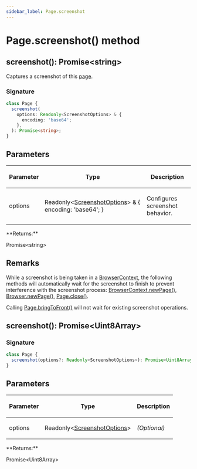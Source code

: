 ```yaml
---
sidebar_label: Page.screenshot
---
```


# Page.screenshot() method

<h2 id="screenshot">screenshot(): Promise&lt;string&gt;</h2>

Captures a screenshot of this [page](./puppeteer.page.md).

### Signature

```typescript
class Page {
  screenshot(
    options: Readonly<ScreenshotOptions> & {
      encoding: 'base64';
    },
  ): Promise<string>;
}
```

## Parameters

<table><thead><tr><th>

Parameter

</th><th>

Type

</th><th>

Description

</th></tr></thead>
<tbody><tr><td>

options

</td><td>

Readonly&lt;[ScreenshotOptions](./puppeteer.screenshotoptions.md)&gt; &amp; &#123; encoding: 'base64'; &#125;

</td><td>

Configures screenshot behavior.

</td></tr>
</tbody></table>
**Returns:**

Promise&lt;string&gt;

## Remarks

While a screenshot is being taken in a [BrowserContext](./puppeteer.browsercontext.md), the following methods will automatically wait for the screenshot to finish to prevent interference with the screenshot process: [BrowserContext.newPage()](./puppeteer.browsercontext.newpage.md), [Browser.newPage()](./puppeteer.browser.newpage.md), [Page.close()](./puppeteer.page.close.md).

Calling [Page.bringToFront()](./puppeteer.page.bringtofront.md) will not wait for existing screenshot operations.

<h2 id="screenshot-1">screenshot(): Promise&lt;Uint8Array&gt;</h2>

### Signature

```typescript
class Page {
  screenshot(options?: Readonly<ScreenshotOptions>): Promise<Uint8Array>;
}
```

## Parameters

<table><thead><tr><th>

Parameter

</th><th>

Type

</th><th>

Description

</th></tr></thead>
<tbody><tr><td>

options

</td><td>

Readonly&lt;[ScreenshotOptions](./puppeteer.screenshotoptions.md)&gt;

</td><td>

_(Optional)_

</td></tr>
</tbody></table>
**Returns:**

Promise&lt;Uint8Array&gt;
